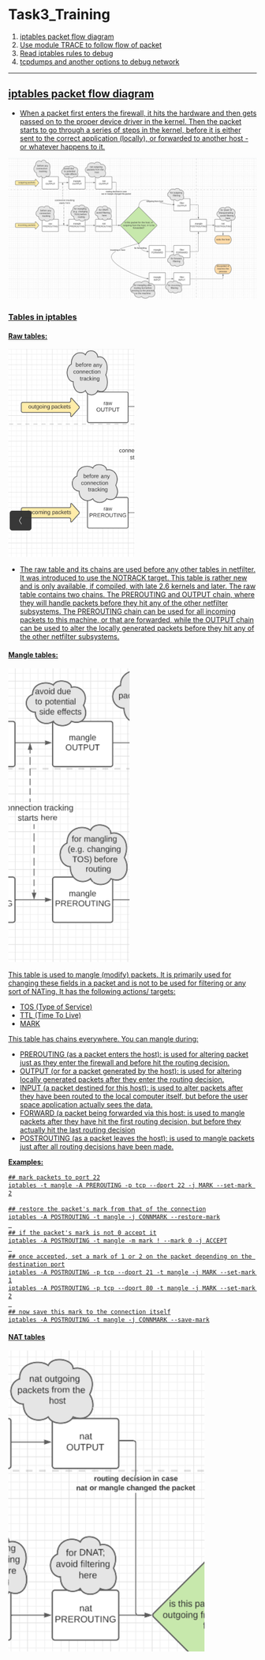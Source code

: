 # **Task3_Training**

1. <a href='#1'> iptables packet flow diagram
2. <a href='#2'> Use module TRACE to follow flow of packet
3. <a href='#3'> Read iptables rules to debug
4. <a href='#4'> tcpdumps and another options to debug network

****

<div id='1'></div>

## iptables packet flow diagram
- When a packet first enters the firewall, it hits the hardware and then gets passed on to the proper device driver in the kernel. Then the packet starts to go through a series of steps in the kernel, before it is either sent to the correct application (locally), or forwarded to another host - or whatever happens to it. 

![](src/ip_flow.png)

### Tables in iptables 

#### Raw tables:

![](src/raw.png)

- The raw table and its chains are used before any other tables in netfilter. It was introduced to use the NOTRACK target. This table is rather new and is only available, if compiled, with late 2.6 kernels and later. The raw table contains two chains. The PREROUTING and OUTPUT chain, where they will handle packets before they hit any of the other netfilter subsystems. The PREROUTING chain can be used for all incoming packets to this machine, or that are forwarded, while the OUTPUT chain can be used to alter the locally generated packets before they hit any of the other netfilter subsystems. 

#### Mangle tables: 

![](src/mangle.png)

This table is used to mangle (modify) packets. It is primarily used for changing these fields in a packet and is not to be used for filtering or any sort of NATing. It has the following actions/ targets:
- TOS (Type of Service)
- TTL (Time To Live)
- MARK 

This table has chains everywhere. You can mangle during:
- PREROUTING (as a packet enters the host): is used for altering packet just as they enter the firewall and before hit the routing decision. 
- OUTPUT (or for a packet generated by the host): is used for altering locally generated packets after they enter the routing decision.
- INPUT (a packet destined for this host): is used to alter packets after they have been routed to the local computer itself, but before the user space application actually sees the data.
- FORWARD (a packet being forwarded via this host: is used to mangle packets after they have hit the first routing decision, but before they actually hit the last routing decision
- POSTROUTING (as a packet leaves the host): is used to mangle packets just after all routing decisions have been made.

**Examples:**
```
## mark packets to port 22
iptables -t mangle -A PREROUTING -p tcp --dport 22 -j MARK --set-mark 2

## restore the packet's mark from that of the connection
iptables -A POSTROUTING -t mangle -j CONNMARK --restore-mark
 
## if the packet's mark is not 0 accept it
iptables -A POSTROUTING -t mangle -m mark ! --mark 0 -j ACCEPT
 
## once accepted, set a mark of 1 or 2 on the packet depending on the destination port
iptables -A POSTROUTING -p tcp --dport 21 -t mangle -j MARK --set-mark 1
iptables -A POSTROUTING -p tcp --dport 80 -t mangle -j MARK --set-mark 2
 
## now save this mark to the connection itself
iptables -A POSTROUTING -t mangle -j CONNMARK --save-mark
```

#### NAT tables

![](src/nat.png)

